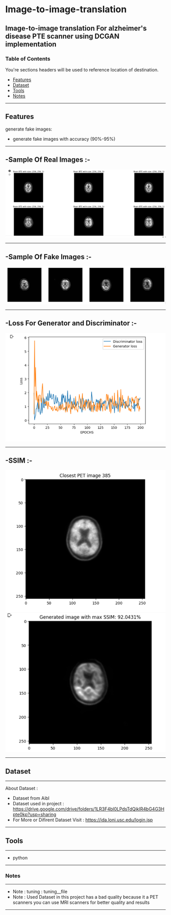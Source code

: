 # Image-to-image-translation
Image-to-image translation For alzheimer's disease PTE scanner using DCGAN implementation 
----
### Table of Contents
You're sections headers will be used to reference location of destination.

- [Features](#Features)
- [Dataset](#Dataset)
- [Tools](#Tools)
- [Notes](#Notes)

---

## Features

generate fake images: 

- generate fake images with accuracy (90%-95%)

---
-Sample Of Real Images :-
---
![](screenshots/Real.png)

---
-Sample Of Fake Images :-
---
![](screenshots/Fake.png)

---
-Loss For Generator and Discriminator :-
---
![](screenshots/Loss.png)

---
-SSIM :-
---
![](screenshots/ssim(r).png)
![](screenshots/ssim(f).png)

---

## Dataset
----
About Dataset : 
- Dataset from Aibl 
- Dataset used in project : https://drive.google.com/drive/folders/1LR3F4bl0LPdsTdQikIR4bG4G3Hpte0kp?usp=sharing
- For More or Difirent Dataset Visit : https://ida.loni.usc.edu/login.jsp  
----

## Tools
----
- python
----

### Notes
----
- Note : tuning :  tuning__file
- Note : Used Dataset in this project has a bad quality because it a PET scanners you can use MRI scanners for better quality and results 
----
